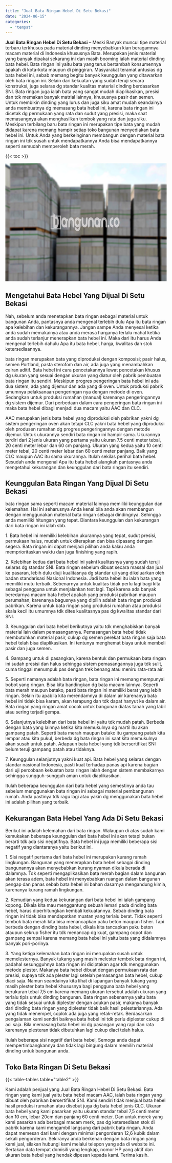 ```yaml
---
title: "Jual Bata Ringan Hebel Di Setu Bekasi"
date: "2024-06-15"
categories: 
  - "tempat"
---
```


**Jual Bata Ringan Hebel Di Setu Bekasi** – Meski Banyak muncul tipe material terbaru terkhusus pada material dinding menyebabkan kian beragamnya macam material di Indonesia khususnya Bata. Merupakan jenis material yang banyak dipakai sekarang ini dan masih booming ialah material dinding bata hebel. Bata ringan ini yaitu bata yang terus bertambah konsumennya apakah di kota-kota maupun di pinggiran. Masyarakat teramat antusias dg bata hebel ini, sebab memang begitu banyak keunggulan yang ditawarkan oleh bata ringan ini. Selain dari kekuatan yang sudah teruji secara konstruksi, juga selaras dg standar kualitas material dinding berdasarkan SNI. Bata ringan juga ialah bata yang sangat mudah diaplikasikan, presisi dan tdk memakan banyak matrial lainnya, khususnya pasir dan semen. Untuk membikin dinding yang lurus dan juga siku amat mudah seandainya anda membuatnya dg memasang bata hebel ini, karena bata ringan ini dicetak dg permukaan yang rata dan sudut yang presisi, maka saat memasangnya akan menghasilkan tembok yang rata dan juga siku. Meskipun terbilang baru bata ringan ini merupakan tipe bata yang mudah didapat karena memang hampir setiap toko bangunan menyediakan bata hebel ini. Untuk Anda yang berkeinginan membangun dengan material bata ringan ini tdk susah untuk mendapatkannya Anda bisa mendapatkannya seperti semudah memperoleh bata merah.

{{< toc >}}

![Jual Bata Ringan Hebel Di Setu Bekasi](/images/jual-hebel-murah-41.png)

## Mengetahui Bata Hebel Yang Dijual Di Setu Bekasi

Nah, sebelum anda menetapkan bata ringan sebagai material untuk bangunan Anda, pantasnya anda mengenal terlebih dulu Apa itu bata ringan apa kelebihan dan kekurangannya. Jangan sampe Anda menyesal ketika anda sudah memakainya atau anda merasa harganya terlalu mahal ketika anda sudah terlanjur menerapkan bata hebel ini. Maka dari itu harus Anda mengenal terlebih dahulu Apa itu bata hebel, harga, kwalitas dan stok ketersediaannya.

bata ringan merupakan bata yang diproduksi dengan komposisi; pasir halus, semen Portland, pasta sterofom dan air, ada juga yang menambahkan cairan aditif. Bata hebel ini cara pencetakannya lewat pencetakan khusus dg ukuran yang sesuai dengan ukuran yang diatur oleh pabrik pembuatan bata ringan itu sendiri. Meskipun progres pengeringan bata hebel ini ada dua sistem, ada yang dijemur dan ada yang di oven. Untuk produksi pabrik umumnya pelaksanaan pengeringan nya dengan metode di oven. Sedangkan untuk produksi rumahan (manual) karenanya pengeringannya dg sistem dijemur. Dari perbedaan dalam cara pengeringan bata ringan ini maka bata hebel dibagi menjadi dua macam yaitu AAC dan CLC.

AAC merupakan jenis bata hebel yang diproduksi oleh pabrikan yakni dg sistem pengeringan oven akan tetapi CLC yakni bata hebel yang diproduksi oleh produsen rumahan dg progres pengeringannya dengan metode dijemur. Untuk ukurannya sendiri bata ringan ini hampir sama. Ukurannya terdiri dari 2 jenis ukuran yang pertama yaitu ukuran 7.5 centi meter tebal, 20 centi meter lebar dan 60 cm panjang. Ukuran yang kedua yaitu 10 centi meter tebal, 20 centi meter lebar dan 60 centi meter panjang. Baik yang CLC maupun AAC itu sama ukurannya. Itulah sekilas perihal bata hebel. Sesudah anda mengenal Apa itu bata hebel alangkah pantasnya anda mengetahui kekurangan dan keunggulan dari bata ringan itu sendiri.

## Keunggulan Bata Ringan Yang Dijual Di Setu Bekasi

bata ringan sama seperti macam material lainnya memiliki keunggulan dan kelemahan. Hal ini seharusnya Anda kenal bila anda akan membangun dengan menggunakan material bata ringan sebagai dindingnya. Sehingga anda memiliki hitungan yang tepat. Diantara keunggulan dan kekurangan dari bata ringan ini ialah sbb.

1\. Bata hebel ini memiliki kelebihan ukurannya yang tepat, sudut presisi, permukaan halus, mudah untuk diterapkan dan bisa dipasang dengan segera. Bata ringan ini dapat menjadi pilihan anda kalau anda memprioritaskan waktu dan juga finishing yang rapih.

2\. Kelebihan kedua dari bata hebel ini yakni kualitasnya yang sudah teruji selaras dg standar SNI. Bata ringan sebelum dibuat secara massal dan jual ke pasaran, lebih dulu diuji kualitasnya dg standar uji yang dikeluarkan oleh badan standarisasi Nasional Indonesia. Jadi bata hebel itu ialah bata yang memiliki mutu terbaik. Sebenarnya untuk kualitas tidak perlu lagi bagi kita sebagai pengguna untuk menjalankan test lagi. Tapi karena ada banyak beredarnya macam bata hebel apakah yang produksi pabrikan maupun perumahan, karenanya bagusnya yang dipilih adalah bata ringan produksi pabrikan. Karena untuk bata ringan yang produksi rumahan atau produksi skala kecil itu umumnya tdk dites kualitasnya pas dg kwalitas standar dari SNI.

3\. Keunggulan dari bata hebel berikutnya yaitu tdk menghabiskan banyak material lain dalam pemasangannya. Pemasangan bata hebel tidak membutuhkan material pasir, cukup dg semen perekat bata ringan saja bata hebel telah bisa diaplikasikan. Ini tentunya menghemat biaya untuk membeli pasir dan juga semen.

4\. Gampang untuk di pasangkan, karena bentuk dan permukaan bata ringan ini sudah presisi dan halus sehingga sistem pemasangannya juga tdk sulit, cuma tinggal menumpuk pas dengan trek benang atau meniru rata-rata air.

5\. Seperti namanya adalah bata ringan, bata ringan ini memang mempunyai bobot yang ringan. Bisa kita bandingkan dg bata macam lainnya. Seperti bata merah maupun batako, pasti bata ringan ini memiliki berat yang lebih ringan. Selain itu apabila kita merendamnya di dalam air karenanya bata hebel ini tidak bisa karam, akan terapung dan tdk dapat hanyut ke dalam air. Bata ringan yang ringan amat cocok untuk bangunan diatas tanah yang labil atau sering terjadi gempa.

6\. Selanjutnya kelebihan dari bata hebel ini yaitu tdk mudah patah. Berbeda dengan bata yang lainnya ketika kita memukulnya dg martil itu akan gampang patah. Seperti bata merah maupun batako itu gampang patah kita lempar atau kita pukul, berbeda dg bata ringan ini saat kita memukulnya akan susah untuk patah. Adapaun bata hebel yang tdk bersertifikat SNI belum teruji gampang patah atau tidaknya.

7\. Keunggulan selanjutnya yakni kuat api. Bata hebel yang selaras dengan standar nasional Indonesia, pasti kuat terhadap panas api karena bagian dari uji percobaan kekuatan bata ringan ialah dengan sistem membakarnya sehingga sungguh-sungguh aman untuk diaplikasikan.

Itulah beberapa keunggulan dari bata hebel yang semestinya anda tau sebelum menggunakan bata ringan ini sebagai material pembangunan rumah. Anda pastinya tdk ragu lagi atau yakin dg menggunakan bata hebel ini adalah pilihan yang terbaik.

## Kekurangan Bata Hebel Yang Ada Di Setu Bekasi

Berikut ini adalah kelemahan dari bata ringan. Walaupun di atas sudah kami kemukakan beberapa keunggulan dari bata hebel ini akan tetapi bukan berarti tdk ada sisi negatifnya. Bata hebel ini juga memiliki beberapa sisi negatif yang diantaranya yaitu berikut ini.

1\. Sisi negatif pertama dari bata hebel ini merupakan kurang ramah lingkungan. Bangunan yang menerapkan bata hebel sebagai dinding bangunannya akan menyebabkan kurang nyaman dikala berada di dalamnya. Tdk seperti mengaplikasikan bata merah bagian dalam bangunan akan terasa adem, bata hebel ini menyebabkan ruangan dalam bangunan pengap dan panas sebab bata hebel ini bahan dasarnya mengandung kimia, karenanya kurang ramah lingkungan.

2\. Kemudian yang kedua kekurangan dari bata hebel ini ialah gampang kopong. Dikala kita mau menggantung sebuah lemari pada dinding bata hebel, harus diperhitungkan kembali kekuatannya. Sebab dinding bata ringan ini tidak bisa mendapatkan muatan yang terlalu berat. Tidak seperti tembok bata merah kita bisa menancapkan paku beton maupun fisher. Tapi berbeda dengan dinding bata hebel, dikala kita tancapkan paku beton ataupun sekrup fisher itu tdk menancap dg kuat, gampang copot dan gampang sempal karena memang bata hebel ini yaitu bata yang didalamnya banyak pori-porinya.

3\. Yang ketiga kelemahan bata ringan ini merupakan susah untuk memelesternya. Banyak tukang yang masih melester tembok bata ringan ini, padahal sesungguhnya bata ringan ini diciptakan agar tdk menggunakan metode plester. Makanya bata hebel dibuat dengan permukaan rata dan presisi, supaya tdk ada plester lagi setelah pemasangan bata hebel, cukup diaci saja. Namun seandainya kita lihat di lapangan banyak tukang yang masih plester bata hebel khususnya bagi pengguna bata hebel yang berukuran tebal 7,5 cm karena memang ukuran tersebut adalah ukuran yang terlalu tipis untuk dinding bangunan. Bata ringan sebenarnya yaitu bata yang tidak sesuai untuk diplester dengan adukan pasir, makanya banyak dari dinding bata ringan yang diplester tidak baik hasil pelestariannya. Ada yang tidak menempel, coplok ada juga yang retak-retak. Berdasarkan pengalaman kami sendiri baiknya bata hebel ini tdk perlu diplester cukup di aci saja. Bila memasang bata hebel ini dg pasangan yang rapi dan rata karenanya plesteran tidak dibutuhkan lagi cukup diaci telah halus.

Itulah beberapa sisi negatif dari bata hebel, Semoga anda dapat mempertimbangkannya dan tidak lagi bingung dalam memilih material dinding untuk bangunan anda.

## Toko Bata Ringan Di Setu Bekasi

{{< table-tables table="table2" >}}

Kami adalah penjual yang Jual Bata Ringan Hebel Di Setu Bekasi. Bata ringan yang kami jual yaitu bata hebel macam AAC, ialah bata ringan yang dibuat oleh pabrikan bersertifikat SNI. Kami sendiri tidak menjual bata hebel hasil produksi rumahan atau disebut juga dg bata hebel jenis CLC. Ukuran bata hebel yang kami pasarkan yaitu ukuran standar tebal 7,5 centi meter dan 10 cm, lebar 20cm dan panjang 60 centi meter. Dan untuk merek yang kami pasarkan ada berbagai macam merk, pas dg ketersediaan stok di pabrik karena kami mengambil langsung dari pabrik bata ringan. Anda dapat memesan dari kami dengan minimal pengorderan 12,6 kubik dalam sekali pengorderan. Sekiranya anda berkenan dengan bata ringan yang kami jual, silakan hubungi kami melalui telepon yang ada di website ini. Sertakan data tempat domisili yang lengkap, nomor HP yang aktif dan ukuran bata hebel yang hendak dipesan kepada kami. Terima kasih.
